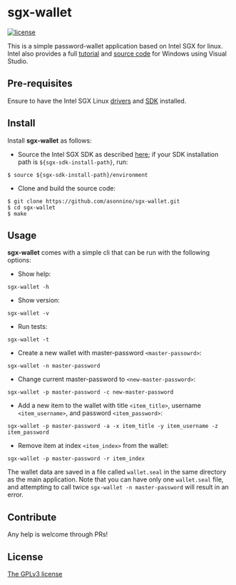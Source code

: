 # sgx-wallet
[![license](https://img.shields.io/badge/license-GPL3-brightgreen.svg)](https://github.com/asonnino/sgx-wallet/blob/master/LICENSE)

This is a simple password-wallet application based on Intel SGX for linux. Intel also provides a full [tutorial](https://software.intel.com/en-us/articles/introducing-the-intel-software-guard-extensions-tutorial-series) and [source code](https://github.com/IntelSoftware/Tutorial-Password-Manager-with-Intel-SGX) for Windows using Visual Studio.


## Pre-requisites
Ensure to have the Intel SGX Linux [drivers](https://github.com/intel/linux-sgx-driver) and [SDK](https://github.com/intel/linux-sgx) installed.


## Install
Install **sgx-wallet** as follows:

  - Source the Intel SGX SDK as described [here](https://github.com/intel/linux-sgx#install-the-intelr-sgx-sdk-1); if your SDK installation path is `${sgx-sdk-install-path}`, run:
```
$ source ${sgx-sdk-install-path}/environment
```

  - Clone and build the source code:
```
$ git clone https://github.com/asonnino/sgx-wallet.git
$ cd sgx-wallet
$ make
```


## Usage
**sgx-wallet** comes with a simple cli that can be run with the following options:
  - Show help:
```
sgx-wallet -h
```

  - Show version:
```
sgx-wallet -v
```

  - Run tests:
```
sgx-wallet -t
``` 

  - Create a new wallet with master-password `<master-passowrd>`:
```
sgx-wallet -n master-password
``` 

  - Change current master-password to `<new-master-password>`:
```
sgx-wallet -p master-password -c new-master-password
``` 

  - Add a new item to the wallet with title `<item_title>`, username `<item_username>`, and password `<item_password>`:
```
sgx-wallet -p master-password -a -x item_title -y item_username -z item_password
``` 

  - Remove item at index `<item_index>` from the wallet:
```
sgx-wallet -p master-password -r item_index
``` 
The wallet data are saved in a file called `wallet.seal` in the same directory as the main application. Note that you can have only one `wallet.seal` file, and attempting to call twice `sgx-wallet -n master-password` will result in an error.

## Contribute
Any help is welcome through PRs!


## License
[The GPLv3 license](https://www.gnu.org/licenses/gpl-3.0.en.html)


